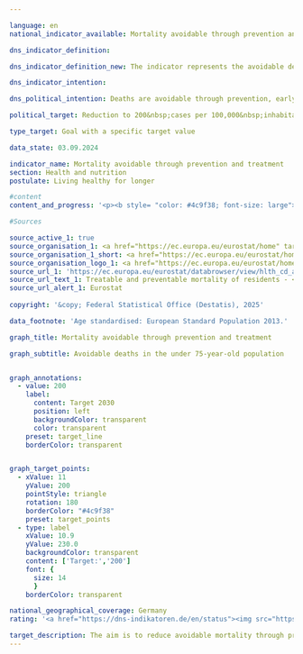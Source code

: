 ```yaml
---

language: en        
national_indicator_available: Mortality avoidable through prevention and treatment        

dns_indicator_definition:         

dns_indicator_definition_new: The indicator represents the avoidable deaths of the female and male population under the age of 75&nbsp;in relation to 100,000&nbsp;inhabitants of the 2013&nbsp;European standard population under the age of 75&nbsp;(excluding those under the age of 1). The indicator distinguishes between treatable and preventable mortality, the sum of which is the avoidable mortality.        

dns_indicator_intention:         

dns_political_intention: Deaths are avoidable through prevention, early detection or optimal treatment. The indicator is therefore a measure of the quality of the healthcare system and the health behaviour of the population with regard to the extent to which deaths occur that could have been prevented in principle with appropriate prevention or treatment in a certain age group.        

political_target: Reduction to 200&nbsp;cases per 100,000&nbsp;inhabitants by 2030        

type_target: Goal with a specific target value        

data_state: 03.09.2024        

indicator_name: Mortality avoidable through prevention and treatment        
section: Health and nutrition        
postulate: Living healthy for longer        

#content         
content_and_progress: '<p><b style= "color: #4c9f38; font-size: large">3.1.a Mortality avoidable through prevention and treatment</b><br><br><b>Content and Methodology</b><br><br>The indicator "Mortality Amenable to Prevention and Treatment" is intended to provide insight into the quality of the healthcare system, particularly the effectiveness of preventive programmes and early diagnostic measures.<br><br>Deaths amenable to treatment are those that could have been avoided through timely and effective medical interventions. This includes both secondary prevention and therapeutic treatments following the onset of disease or injury aimed at reducing mortality (known as lethality).<br><br>Mortality amenable to prevention primarily concerns deaths that could have been avoided through effective public health measures and primary prevention. These are interventions taken before the onset of disease or injury to reduce the incidence of illness.<br><br>Identifying and mitigating underlying risk factors such as unhealthy diets (see "Obesity Rates" indicators <a href="https://dns-indikatoren.de/en/3-1-e/">3.1.e</a> and <a href="https://dns-indikatoren.de/en/3-1-f/">3.1.f</a>), tobacco use (see "Smoking Rates" indicators <a href="https://dns-indikatoren.de/en/3-1-c/">3.1.c</a> and <a href="https://dns-indikatoren.de/en/3-1-d/">3.1.d</a>), alcohol consumption and lack of physical activity is essential for reducing the number of avoidable deaths and improving overall public health.<br><br>The specific causes of death considered avoidable according to these definitions were established in 2018&nbsp;by the Organisation for Economic Co-operation and Development (<abbr title="Organisation for Economic Co-operation and Development" tabindex="0">OECD</abbr>) and <abbr title="European Statistical Office" tabindex="0">Eurostat</abbr>, the statistical office of the European Union, in collaboration with an expert group, and were revised in 2019. These include a range of infectious diseases (including <abbr title="Coronavirus SARS-CoV-2" tabindex="0">COVID-19</abbr>), various types of malignant neoplasms, endocrine and metabolic disorders, and certain diseases of the nervous system, circulatory system, respiratory system, digestive system, and genitourinary system, as well as conditions related to pregnancy, childbirth and the perinatal period, certain congenital anomalies, complications of medical and surgical care, injuries, and alcohol- and drug-related disorders.<br><br>Some deaths, such as those from ischaemic heart disease, are considered both preventable and treatable. To avoid double counting, these deaths are classified as "mortality amenable to prevention", as successful prevention would render treatment unnecessary.<br><br>The indicator considers only deaths occurring among persons under the age of 75. To ensure comparability, it is standardised to the European standard population for this age group. This approach avoids distortions in the results due to differing age structures between countries or demographic changes over time. The data used to calculate the indicator is derived from the cause of death statistics maintained by the Federal Statistical Office, which systematically records and analyses all official death certificates.<br><br><b>Development</b><br><br>Overall mortality amenable to prevention and treatment has been on a downward trend since 2011. Between 2011&nbsp;and 2019, avoidable mortality fell from 258&nbsp;deaths per 100,000&nbsp;inhabitants to 231&nbsp;in 2019&nbsp;(–10.4&nbsp;%). In the years that followed, the indicator rose again due to the <abbr title="Coronavirus SARS-CoV-2" tabindex="0">COVID-19</abbr>&nbsp;pandemic, reaching the same level in 2021&nbsp;as in 2012. This is also reflected in the distribution of individual causes of death. At the European level, <abbr title="Coronavirus SARS-CoV-2" tabindex="0">COVID-19</abbr>&nbsp;infections were the most common cause of avoidable death, followed by ischaemic heart disease and lung cancer.<br><br>When examining mortality amenable to prevention and treatment separately, it becomes apparent that around two-thirds of avoidable deaths could have been prevented through preventive measures, while one-third could have been avoided through medical treatment. However, this distribution is also partly due to the previously mentioned categorisation of certain causes of death that are both preventable and treatable.<br><br>A gender-specific analysis of the indicator revealed a significant disparity between men and women. Among men, avoidable mortality stood at 336&nbsp;deaths per 100,000&nbsp;inhabitants, while for women the figure was only 174&nbsp;–&nbsp;roughly half that of men. This difference was primarily due to deaths preventable through public health measures, indicating that men are less likely to participate in preventive care and are less effectively reached by prevention programmes than women. The gender gap was less pronounced in mortality amenable to treatment.<br><br>The politically set target of reducing mortality amenable to prevention and treatment to a maximum of 200&nbsp;deaths per 100,000&nbsp;inhabitants by 2030&nbsp;could have been achieved had the pre-pandemic trend continued. However, the pandemic-related increase disrupted the generally positive trajectory of the indicator.<br><br>In a European comparison, Germany, with an avoidable mortality rate of 253&nbsp;deaths per 100,000&nbsp;inhabitants in 2021, ranked in the middle and was clearly below the <abbr title="European Union" tabindex="0">EU</abbr> average of 294&nbsp;deaths. The lowest rates were recorded in Spain (195&nbsp;deaths per 100,000) and Sweden (177&nbsp;deaths per 100,000). In many Eastern European countries, such as Bulgaria (685&nbsp;deaths per 100,000) and Romania (695&nbsp;deaths per 100,000), the rates were significantly higher</p>'                

#Sources        

source_active_1: true
source_organisation_1: <a href="https://ec.europa.eu/eurostat/home" target="_blank" onclick="return confirm_alert('Eurostat', 'En')">Statistical office of the European Union</a>
source_organisation_1_short: <a href="https://ec.europa.eu/eurostat/home" target="_blank" onclick="return confirm_alert('Eurostat', 'En')">Statistical office of the European Union</a>
source_organisation_logo_1: <a href="https://ec.europa.eu/eurostat/home" target="_blank" onclick="return confirm_alert('Eurostat', 'En')"><img src="https://dns-indikatoren.de/public/OrgImgEn/eurostat.png" alt="Statistical office of the European Union" title=" Click here to visit the homepage of the organizationStatistical office of the European Union" style="height:60px; width:148px; border:transparent"/></a>
source_url_1: 'https://ec.europa.eu/eurostat/databrowser/view/hlth_cd_apr/default/table?lang=en&category=hlth.hlth_cdeath.hlth_cd_pbt'
source_url_text_1: Treatable and preventable mortality of residents - <abbr title="European Statistical Office" tabindex="0">Eurostat</abbr> table [hlth_cd_apr]
source_url_alert_1: Eurostat
        
copyright: '&copy; Federal Statistical Office (Destatis), 2025'        

data_footnote: 'Age standardised: European Standard Population 2013.'        

graph_title: Mortality avoidable through prevention and treatment        

graph_subtitle: Avoidable deaths in the under 75-year-old population        


graph_annotations:
  - value: 200
    label:
      content: Target 2030
      position: left
      backgroundColor: transparent
      color: transparent
    preset: target_line
    borderColor: transparent        


graph_target_points:
  - xValue: 11
    yValue: 200
    pointStyle: triangle
    rotation: 180
    borderColor: "#4c9f38"
    preset: target_points
  - type: label
    xValue: 10.9
    yValue: 230.0
    backgroundColor: transparent
    content: ['Target:','200']
    font: {
      size: 14
      }
    borderColor: transparent                

national_geographical_coverage: Germany        
rating: '<a href="https://dns-indikatoren.de/en/status"><img src="https://sdg-indikatoren.de/public/Wettersymbole/Blitz.png" title="In 2021 the distance to the target was constantly high or had increased. Thus, the indicator did not develop in the desired direction." alt="Weathersymbol: Thuder strom"/></a>'        

target_description: The aim is to reduce avoidable mortality through prevention and treatment to a maximum of 200&nbsp;deaths per 100,000&nbsp;inhabitants by 2030.<br><br>Based on the target formulation, indicator 3.1.a for 2021&nbsp;is assessed as "thunderstorm". On average for the last six years, the value of the indicator has risen and has not developed in the desired direction.        
---
```


